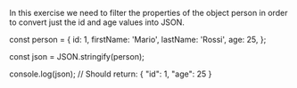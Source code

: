 In this exercise we need to filter the properties of the object person in order to convert just the id and age values into JSON.

const person = {
  id: 1,
  firstName: 'Mario',
  lastName: 'Rossi',
  age: 25,
};

const json = JSON.stringify(person);

console.log(json); // Should return: { "id": 1, "age": 25 }